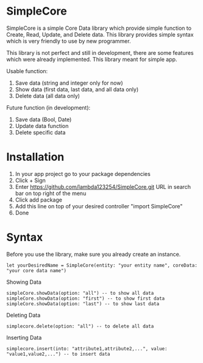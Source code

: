 # SimpleCore

SimpleCore is a simple Core Data library which provide simple function to Create, Read, Update, and Delete data. This library provides simple syntax which is very friendly to use by new programmer.

This library is not perfect and still in development, there are some features which were already implemented. This library meant for simple app.

Usable function:
1. Save data (string and integer only for now)
2. Show data (first data, last data, and all data only)
3. Delete data (all data only)

Future function (in development):
1. Save data (Bool, Date)
2. Update data function
3. Delete specific data

# Installation
1. In your app project go to your package dependencies
2. Click + Sign
3. Enter https://github.com/lambda123254/SimpleCore.git URL in search bar on top right of the menu
4. Click add package
5. Add this line on top of your desired controller "import SimpleCore"
6. Done

# Syntax
Before you use the library, make sure you already create an instance.
```
let yourDesiredName = SimpleCore(entity: "your entity name", coreData: "your core data name")
```


Showing Data
```
simpleCore.showData(option: "all") -- to show all data
simpleCore.showData(option: "first") -- to show first data
simpleCore.showData(option: "last") -- to show last data

```

Deleting Data
```
simplecore.delete(option: "all") -- to delete all data

```
Inserting Data
```
simplecore.insert(into: "attribute1,attribute2,...", value: "value1,value2,...") -- to insert data

```


